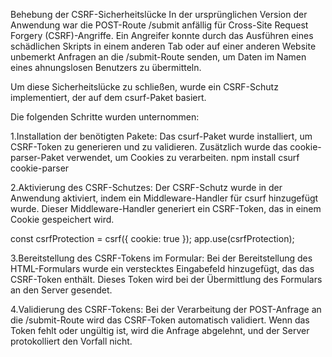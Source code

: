 Behebung der CSRF-Sicherheitslücke
In der ursprünglichen Version der Anwendung war die POST-Route /submit anfällig für Cross-Site Request Forgery (CSRF)-Angriffe. 
Ein Angreifer konnte durch das Ausführen eines schädlichen Skripts in einem anderen Tab oder auf einer anderen Website unbemerkt 
Anfragen an die /submit-Route senden, um Daten im Namen eines ahnungslosen Benutzers zu übermitteln.

Um diese Sicherheitslücke zu schließen, wurde ein CSRF-Schutz implementiert, der auf dem csurf-Paket basiert. 

Die folgenden Schritte wurden unternommen:

1.Installation der benötigten Pakete:
Das csurf-Paket wurde installiert, um CSRF-Token zu generieren und zu validieren. 
Zusätzlich wurde das cookie-parser-Paket verwendet, um Cookies zu verarbeiten.
npm install csurf cookie-parser

2.Aktivierung des CSRF-Schutzes: 
Der CSRF-Schutz wurde in der Anwendung aktiviert, indem ein Middleware-Handler für csurf hinzugefügt wurde. 
Dieser Middleware-Handler generiert ein CSRF-Token, das in einem Cookie gespeichert wird.

const csrfProtection = csrf({ cookie: true });
app.use(csrfProtection);

3.Bereitstellung des CSRF-Tokens im Formular: 
Bei der Bereitstellung des HTML-Formulars wurde ein verstecktes Eingabefeld hinzugefügt, 
das das CSRF-Token enthält. Dieses Token wird bei der Übermittlung des Formulars an den Server gesendet.
<input type="hidden" name="_csrf" value="${req.csrfToken()}">

4.Validierung des CSRF-Tokens: 
Bei der Verarbeitung der POST-Anfrage an die /submit-Route wird das CSRF-Token automatisch validiert. 
Wenn das Token fehlt oder ungültig ist, wird die Anfrage abgelehnt, und der Server protokolliert den Vorfall nicht.
